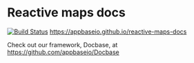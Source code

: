 Reactive maps docs
====
[![Build Status](https://travis-ci.org/appbaseio/Docs.svg?branch=master)](https://travis-ci.org/appbaseio/reactive-maps-docs)
https://appbaseio.github.io/reactive-maps-docs

Check out our framework, Docbase, at https://github.com/appbaseio/Docbase
